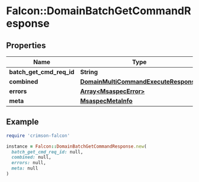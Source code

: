 # Falcon::DomainBatchGetCommandResponse

## Properties

| Name | Type | Description | Notes |
| ---- | ---- | ----------- | ----- |
| **batch_get_cmd_req_id** | **String** |  |  |
| **combined** | [**DomainMultiCommandExecuteResponse**](DomainMultiCommandExecuteResponse.md) |  |  |
| **errors** | [**Array&lt;MsaspecError&gt;**](MsaspecError.md) |  |  |
| **meta** | [**MsaspecMetaInfo**](MsaspecMetaInfo.md) |  |  |

## Example

```ruby
require 'crimson-falcon'

instance = Falcon::DomainBatchGetCommandResponse.new(
  batch_get_cmd_req_id: null,
  combined: null,
  errors: null,
  meta: null
)
```

